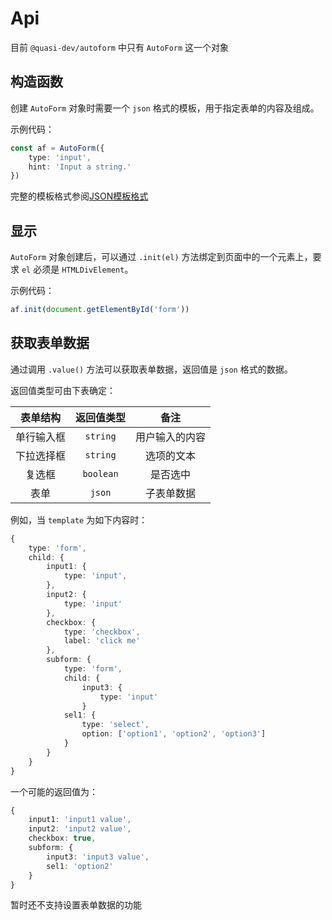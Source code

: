 # Api

目前 `@quasi-dev/autoform` 中只有 `AutoForm` 这一个对象

## 构造函数

创建 `AutoForm` 对象时需要一个 `json` 格式的模板，用于指定表单的内容及组成。

示例代码：

```ts
const af = AutoForm({
    type: 'input',
    hint: 'Input a string.'
})
```

完整的模板格式参阅[JSON模板格式](./doc/template.md)

## 显示

`AutoForm` 对象创建后，可以通过 `.init(el)` 方法绑定到页面中的一个元素上，要求 `el` 必须是 `HTMLDivElement`。

示例代码：

```ts
af.init(document.getElementById('form'))
```

## 获取表单数据

通过调用 `.value()` 方法可以获取表单数据，返回值是 `json` 格式的数据。

返回值类型可由下表确定：

| 表单结构 | 返回值类型 | 备注 |
|:---:|:---:|:---:|
| 单行输入框 | `string` | 用户输入的内容 |
| 下拉选择框 | `string` | 选项的文本 |
| 复选框 | `boolean` | 是否选中 |
| 表单 | `json` | 子表单数据 |

例如，当 `template` 为如下内容时：

```ts
{
    type: 'form',
    child: {
        input1: {
            type: 'input',
        },
        input2: {
            type: 'input'
        },
        checkbox: {
            type: 'checkbox',
            label: 'click me'
        },
        subform: {
            type: 'form',
            child: {
                input3: {
                    type: 'input'
                }
            sel1: {
                type: 'select',
                option: ['option1', 'option2', 'option3']
            }
        }
    }
}
```

一个可能的返回值为：

```ts
{
    input1: 'input1 value',
    input2: 'input2 value',
    checkbox: true,
    subform: {
        input3: 'input3 value',
        sel1: 'option2'
    }
}
```

暂时还不支持设置表单数据的功能
